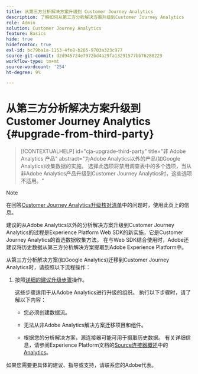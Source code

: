 ```yaml
---
title: 从第三方分析解决方案升级到 Customer Journey Analytics
description: 了解如何从第三方分析解决方案升级到Customer Journey Analytics
role: Admin
solution: Customer Journey Analytics
feature: Basics
hide: true
hidefromtoc: true
exl-id: bc79ba1a-1153-4fe8-b265-9703a323c977
source-git-commit: d2d945724e7972bd4a29fa13291577bb76288229
workflow-type: tm+mt
source-wordcount: '254'
ht-degree: 9%

---
```


# 从第三方分析解决方案升级到 Customer Journey Analytics {#upgrade-from-third-party}

<!-- markdownlint-disable MD034 -->

>[!CONTEXTUALHELP]
>id="cja-upgrade-third-party"
>title="非 Adobe Analytics 产品"
>abstract="为Adobe Analytics以外的产品(如Google Analytics)收集数据的实施。 选择此选项将禁用调查表中的多个选项，当从非Adobe Analytics产品升级到Customer Journey Analytics时，这些选项不适用。"

<!-- markdownlint-enable MD034 -->

>[!NOTE]
> 
>在回答[Customer Journey Analytics升级核对清单](https://gigazelle.github.io/cja-ttv/)中的问题时，使用此页上的信息。

建议的从Adobe Analytics以外的分析解决方案升级到Customer Journey Analytics的过程是Experience Platform Web SDK的新实施，它是Customer Journey Analytics的首选数据收集方法。 在与Web SDK结合使用时，Adobe还建议将历史数据从第三方分析解决方案提取到Adobe Experience Platform中。

<!-- After you have enough historical data using the Experience Platform Web SDK and you have fully transitioned to Customer Journey Analytics, the Analytics source connector can be turned off and the Web SDK can be used exclusively. -->

从第三方分析解决方案(如Google Analytics)迁移到Customer Journey Analytics时，请按照以下流程操作：

1. 按照[详细的建议升级步骤](/help/getting-started/cja-upgrade/cja-upgrade-recommendations.md#detailed-recommended-upgrade-steps)操作。

   这些步骤适用于从Adobe Analytics进行升级的组织。 执行以下步骤时，请了解以下内容：

   * 您必须创建数据流。

   * 无法从非Adobe Analytics解决方案迁移项目和组件。

   * 根据您的分析解决方案，源连接器可能可用于摄取历史数据。 有关详细信息，请参阅Experience Platform文档的[Source连接器概述](https://experienceleague.adobe.com/en/docs/experience-platform/sources/home)中的[Analytics](https://experienceleague.adobe.com/en/docs/experience-platform/sources/home#analytics)。


如果您需要更具体的建议、指导或支持，请联系您的Adobe代表。

